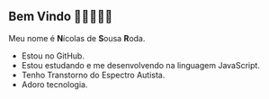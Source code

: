 ## Bem Vindo 🚚➕🚀🟰🤖

  Meu nome é **N**ícolas de **S**ousa **R**oda.

  - Estou no GitHub.
  - Estou estudando e me desenvolvendo na linguagem JavaScript.
  - Tenho Transtorno do Espectro Autista.
  - Adoro tecnologia.
    
